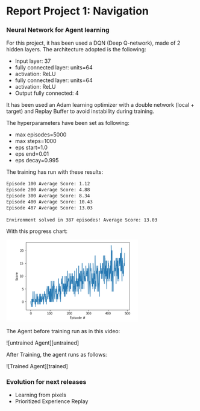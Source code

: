 [//]: # (Image References)

[image1]: https://user-images.githubusercontent.com/10624937/42135619-d90f2f28-7d12-11e8-8823-82b970a54d7e.gif "Trained Agent"

# Report Project 1: Navigation

### Neural Network for Agent learning

For this project, it has been used a DQN (Deep Q-network), made of 2 hidden layers. The architecture adopted is the following:

- Input layer: 37
- fully connected layer: units=64
- activation: ReLU
- fully connected layer: units=64
- activation: ReLU
- Output fully connected: 4

It has been used an Adam learning optimizer with a double network (local + target) and Replay Buffer to avoid instability during training.

The hyperparameters have been set as following:

- max episodes=5000
- max steps=1000
- eps start=1.0
- eps end=0.01
- eps decay=0.995

The training has run with these results: 
  
```
Episode 100	Average Score: 1.12
Episode 200	Average Score: 4.88
Episode 300	Average Score: 8.34
Episode 400	Average Score: 10.43
Episode 487	Average Score: 13.03

Environment solved in 387 episodes!	Average Score: 13.03
```

With this progress chart:

<p align="left">
  <img src="running.png" width="350" title="hover text">
</p>


The Agent before training run as in this video:

![untrained Agent][untrained]

After Training, the agent runs as follows:

![Trained Agent][trained]

### Evolution for next releases
  
- Learning from pixels
- Prioritized Experience Replay


